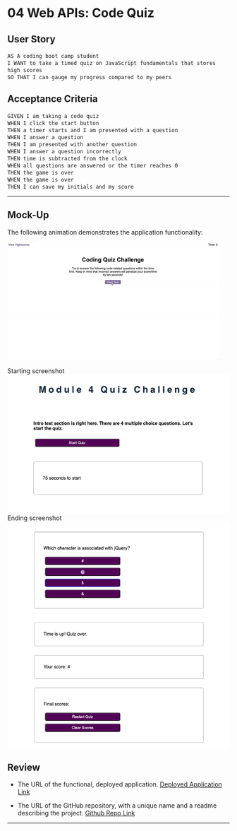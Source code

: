 # 04 Web APIs: Code Quiz

## User Story

```
AS A coding boot camp student
I WANT to take a timed quiz on JavaScript fundamentals that stores high scores
SO THAT I can gauge my progress compared to my peers
```

## Acceptance Criteria

```
GIVEN I am taking a code quiz
WHEN I click the start button
THEN a timer starts and I am presented with a question
WHEN I answer a question
THEN I am presented with another question
WHEN I answer a question incorrectly
THEN time is subtracted from the clock
WHEN all questions are answered or the timer reaches 0
THEN the game is over
WHEN the game is over
THEN I can save my initials and my score
```
---

## Mock-Up

The following animation demonstrates the application functionality:

![A user clicks through an interactive coding quiz, then enters initials to save the high score before resetting and starting over.](./Assets/04-web-apis-homework-demo.gif)

Starting screenshot
![Starting screenshot](./Assets/Screen_Shot_start.png)
Ending screenshot 
![Ending screenshot](./Assets/Screen_Shot_end.png)

## Review

* The URL of the functional, deployed application.
[Deployed Application Link]()

* The URL of the GitHub repository, with a unique name and a readme describing the project.
[Github Repo Link](https://github.com/Jsalazar99/4-coding-quiz)

---

